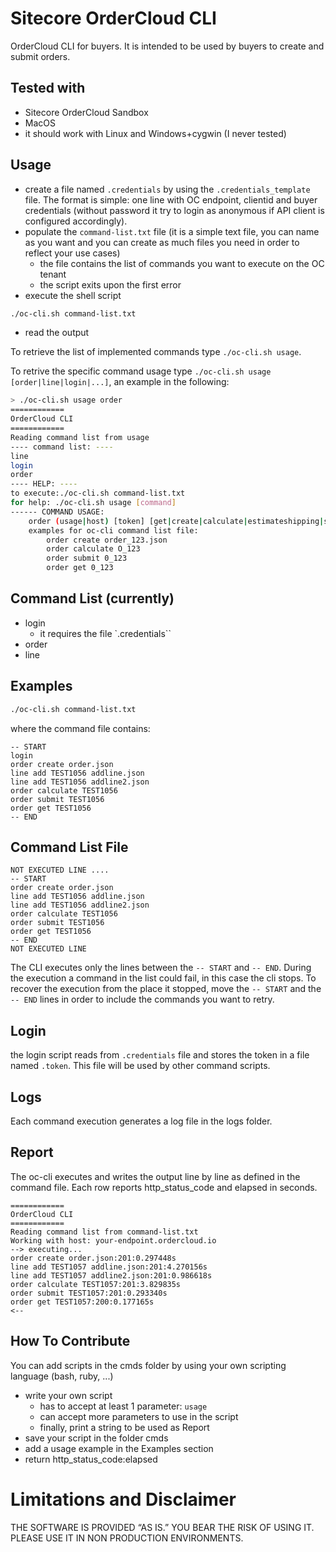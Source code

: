 # Sitecore OrderCloud CLI
OrderCloud CLI for buyers. It is intended to be used by buyers to create and submit orders.

## Tested with
- Sitecore OrderCloud Sandbox
- MacOS
- it should work with Linux and Windows+cygwin (I never tested)

## Usage
- create a file named `.credentials` by using the `.credentials_template` file. The format is simple: one line with OC endpoint, clientid and buyer credentials (without password it try to login as anonymous if API client is configured accordingly).
- populate the `command-list.txt` file (it is a simple text file, you can name as you want and you can create as much files you need in order to reflect your use cases)
    - the file contains the list of commands you want to execute on the OC tenant
    - the script exits upon the first error
- execute the shell script
```bash
./oc-cli.sh command-list.txt
```
- read the output

To retrieve the list of implemented commands type `./oc-cli.sh usage`.

To retrive the specific command usage type `./oc-cli.sh usage [order|line|login|...]`, an example in the following:

```bash
> ./oc-cli.sh usage order
============
OrderCloud CLI
============
Reading command list from usage
---- command list: ----
line
login
order
---- HELP: ----
to execute:./oc-cli.sh command-list.txt
for help: ./oc-cli.sh usage [command]
------ COMMAND USAGE:
    order (usage|host) [token] [get|create|calculate|estimateshipping|shipmethods|submit] [params]
    examples for oc-cli command list file:
        order create order_123.json
        order calculate O_123
        order submit 0_123
        order get 0_123
```

## Command List (currently)
- login
    - it requires the file `.credentials``
- order
- line

## Examples
```bash
./oc-cli.sh command-list.txt
```
where the command file contains:

```
-- START
login
order create order.json
line add TEST1056 addline.json
line add TEST1056 addline2.json
order calculate TEST1056
order submit TEST1056
order get TEST1056
-- END
```

## Command List File
```
NOT EXECUTED LINE ....
-- START
order create order.json
line add TEST1056 addline.json
line add TEST1056 addline2.json
order calculate TEST1056
order submit TEST1056
order get TEST1056
-- END
NOT EXECUTED LINE
```
The CLI executes only the lines between the `-- START` and `-- END`. During the execution a command in the list could fail, in this case the cli stops. To recover the execution from the place it stopped, move the `-- START` and the `-- END` lines in order to include the commands you want to retry.

## Login
the login script reads from `.credentials` file and stores the token in a file named `.token`. 
This file will be used by other command scripts.
## Logs
Each command execution generates a log file in the logs folder.
## Report
The oc-cli executes and writes the output line by line as defined in the command file.
Each row reports http_status_code and elapsed in seconds.
```
============
OrderCloud CLI
============
Reading command list from command-list.txt
Working with host: your-endpoint.ordercloud.io
--> executing...
order create order.json:201:0.297448s
line add TEST1057 addline.json:201:4.270156s
line add TEST1057 addline2.json:201:0.986618s
order calculate TEST1057:201:3.829835s
order submit TEST1057:201:0.293340s
order get TEST1057:200:0.177165s
<--
```


## How To Contribute
You can add scripts in the cmds folder by using your own scripting language (bash, ruby, ...)

- write your own script 
  - has to accept at least 1 parameter: `usage`
  - can accept more parameters to use in the script
  - finally, print a string to be used as Report
- save your script in the folder cmds
- add a usage example in the Examples section
- return http_status_code:elapsed

# Limitations and Disclaimer
THE SOFTWARE IS PROVIDED “AS IS.” YOU BEAR THE RISK OF USING IT. PLEASE USE IT IN NON PRODUCTION ENVIRONMENTS.
